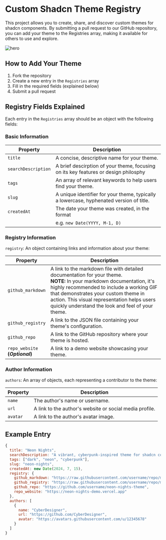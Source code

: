 # Custom Shadcn Theme Registry

This project allows you to create, share, and discover custom themes for shadcn components. By submitting a pull request to our GitHub repository, you can add your theme to the Registries array, making it available for others to use and explore.

![hero](/public/og.png)


## How to Add Your Theme

1. Fork the repository
2. Create a new entry in the `Registries` array
3. Fill in the required fields (explained below)
4. Submit a pull request

## Registry Fields Explained

Each entry in the `Registries` array should be an object with the following fields:

### Basic Information

| Property            | Description                                                  |
| ------------------- | ------------------------------------------------------------ |
| `title`             | A concise, descriptive name for your theme.                  |
| `searchDescription` | A brief descirption of your theme, focusing on its key features or design philosphy |
| `tags`              | An array of relevant keywords to help users find your theme. |
| `slug`              | A unique identifier for your theme, typically a lowercase, hyphenated version of title. |
| `createdAt`         | The date your theme was created, in the format               |
|                     | e.g. `new Date(YYYY, M-1, D)`                                |



### Registry Information

`registry`: An object containing links and information about your theme:

| Property                             | Description                                                  |
| ------------------------------------ | ------------------------------------------------------------ |
| `github_markdown`                    | A link to the markdown file with detailed documentation for your theme.<br/> **NOTE:** In your markdown documentation, it's highly recommended to include a working GIF that demonstrates your custom theme in action. This visual representation helps users quickly understand the look and feel of your theme. |
| `github_registry`                    | A link to the JSON file containing your theme's configuration. |
| `github_repo`                        | A link to the GitHub repository where your theme is hosted.  |
| `repo_website`<br />**(*Optional*)** | A link to a demo website showcasing your theme.              |



### Author Information

`authors`: An array of objects, each representing a contributor to the theme:

| Property | Description                                             |
| -------- | ------------------------------------------------------- |
| `name`   | The author's name or username.                          |
| `url`    | A link to the author's website or social media profile. |
| `avatar` | A link to the author's avatar image.                    |


## Example Entry

```javascript
{
  title: "Neon Nights",
  searchDescription: "A vibrant, cyberpunk-inspired theme for shadcn components",
  tags: ["dark", "neon", "cyberpunk"],
  slug: "neon-nights",
  createdAt: new Date(2024, 7, 15),
  registry: {
    github_markdown: "https://raw.githubusercontent.com/username/repo/main/neon-nights.md",
    github_registry: "https://raw.githubusercontent.com/username/repo/main/neon-nights.json",
    github_repo: "https://github.com/username/neon-nights-theme",
    repo_website: "https://neon-nights-demo.vercel.app"
  },
  authors: [
    {
      name: "CyberDesigner",
      url: "https://github.com/CyberDesigner",
      avatar: "https://avatars.githubusercontent.com/u/12345678"
    }
  ]
}
```